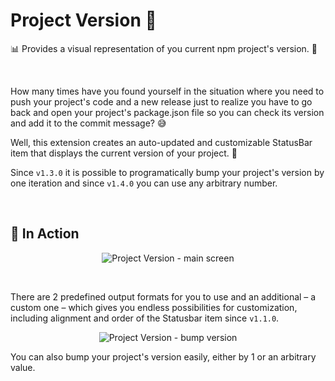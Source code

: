 # Project Version 👀

📊 Provides a visual representation of you current npm project's version. 💪

<br>

How many times have you found yourself in the situation where you need to push your project's code and a new release just to realize you have to go back and open your project's package.json file so you can check its version and add it to the commit message? 😅

Well, this extension creates an auto-updated and customizable StatusBar item that displays the current version of your project. 💃

Since `v1.3.0` it is possible to programatically bump your project's version by one iteration and since `v1.4.0` you can use any arbitrary number.

<br>

## 🔫 In Action

<p align="center">
	<img src="https://raw.githubusercontent.com/igorskyflyer/vscode-project-version/main/assets/project-version-screenshot.png" alt="Project Version - main screen">
</p>

<br>

There are 2 predefined output formats for you to use and an additional &ndash; a custom one &ndash; which gives you endless possibilities for customization, including alignment and order of the Statusbar item since `v1.1.0`.

<p align="center">
	<img src="https://raw.githubusercontent.com/igorskyflyer/vscode-project-version/main/assets/project-version-bump.png" alt="Project Version - bump version">
</p>

You can also bump your project's version easily, either by 1 or an arbitrary value.

